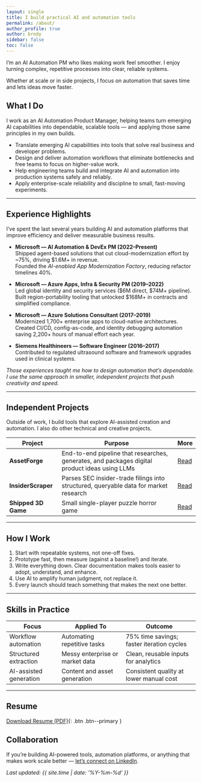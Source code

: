 ```yaml
---
layout: single
title: I build practical AI and automation tools
permalink: /about/
author_profile: true
author: brody
sidebar: false
toc: false
---
```


I’m an AI Automation PM who likes making work feel smoother. I enjoy turning complex, repetitive processes into clear, reliable systems.  

Whether at scale or in side projects, I focus on automation that saves time and lets ideas move faster.


## What I Do

I work as an AI Automation Product Manager, helping teams turn emerging AI capabilities into dependable, scalable tools — and applying those same principles in my own builds.

- Translate emerging AI capabilities into tools that solve real business and developer problems.  
- Design and deliver automation workflows that eliminate bottlenecks and free teams to focus on higher-value work.  
- Help engineering teams build and integrate AI and automation into production systems safely and reliably.  
- Apply enterprise-scale reliability and discipline to small, fast-moving experiments.  

---

## Experience Highlights
I’ve spent the last several years building AI and automation platforms that improve efficiency and deliver measurable business results.

- **Microsoft — AI Automation & DevEx PM (2022–Present)**  
  Shipped agent-based solutions that cut cloud-modernization effort by ~75%, driving $1.6M+ in revenue.  
  Founded the *AI-enabled App Modernization Factory*, reducing refactor timelines 40%.

- **Microsoft — Azure Apps, Infra & Security PM (2019–2022)**  
  Led global identity and security services ($6M direct, $74M+ pipeline).  
  Built region-portability tooling that unlocked $168M+ in contracts and simplified compliance.  

- **Microsoft — Azure Solutions Consultant (2017–2019)**  
  Modernized 1,700+ enterprise apps to cloud-native architectures.  
  Created CI/CD, config-as-code, and identity debugging automation saving 2,200+ hours of manual effort each year.  

- **Siemens Healthineers — Software Engineer (2016–2017)**  
  Contributed to regulated ultrasound software and framework upgrades used in clinical systems.  

<em>Those experiences taught me how to design automation that’s dependable. I use the same approach in smaller, independent projects that push creativity and speed.</em>

---

## Independent Projects
Outside of work, I build tools that explore AI-assisted creation and automation. I also do other technical and creative projects.

| Project | Purpose | More |
|---------|----------|------|
| **AssetForge** | End-to-end pipeline that researches, generates, and packages digital product ideas using LLMs | [Read](/projects/assetforge/) |
| **InsiderScraper** | Parses SEC insider-trade filings into structured, queryable data for market research | [Read](/projects/insiderscraper/) |
| **Shipped 3D Game** | Small single-player puzzle horror game | [Read](/projects/shipped-3d-game/) |

---

## How I Work
1. Start with repeatable systems, not one-off fixes.  
2. Prototype fast, then measure (against a baseline!) and iterate.  
3. Write everything down. Clear documentation makes tools easier to adopt, understand, and enhance. 
4. Use AI to amplify human judgment, not replace it.
5. Every launch should teach something that makes the next one better.

---

## Skills in Practice

| Focus | Applied To | Outcome |
|-------|-------------|---------|
| Workflow automation | Automating repetitive tasks | 75% time savings; faster iteration cycles |
| Structured extraction | Messy enterprise or market data | Clean, reusable inputs for analytics |
| AI-assisted generation | Content and asset generation | Consistent quality at lower manual cost |

---

## Resume
[Download Resume (PDF)](/assets/resume/Brody%20Schulke%20Resume.pdf){: .btn .btn--primary }

## Collaboration
If you’re building AI-powered tools, automation platforms, or anything that makes work scale better — [let’s connect on LinkedIn](https://www.linkedin.com/in/brodyschulke/).


<em>Last updated: {{ site.time | date: '%Y-%m-%d' }}</em>
